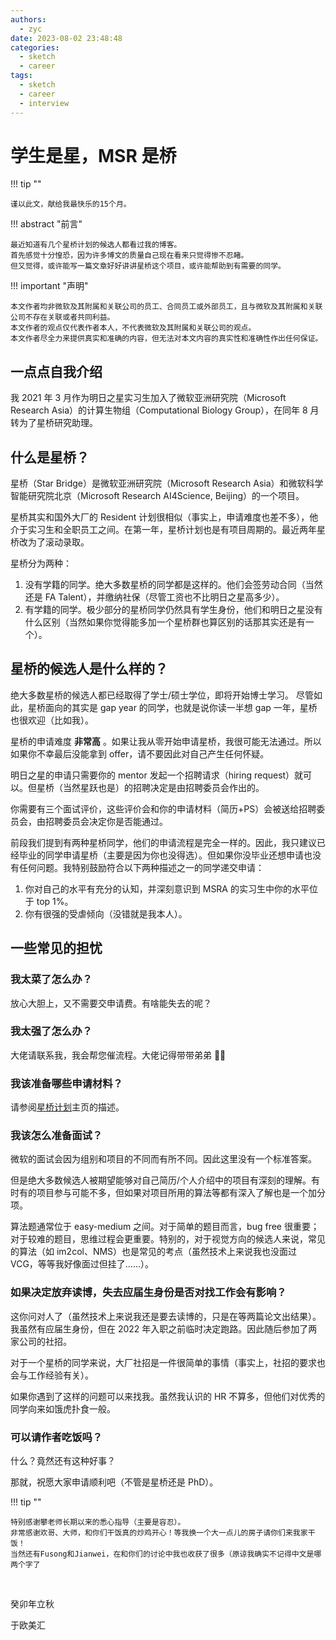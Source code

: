 ```yaml
---
authors:
  - zyc
date: 2023-08-02 23:48:48
categories:
  - sketch
  - career
tags:
  - sketch
  - career
  - interview
---
```


# 学生是星，MSR 是桥

!!! tip ""

    谨以此文，献给我最快乐的15个月。

!!! abstract "前言"

    最近知道有几个星桥计划的候选人都看过我的博客。
    首先感觉十分惶恐，因为许多博文的质量自己现在看来只觉得惨不忍睹。
    但又觉得，或许能写一篇文章好好讲讲星桥这个项目，或许能帮助到有需要的同学。

!!! important "声明"

    本文作者均非微软及其附属和关联公司的员工、合同员工或外部员工，且与微软及其附属和关联公司不存在关联或者共同利益。
    本文作者的观点仅代表作者本人，不代表微软及其附属和关联公司的观点。
    本文作者尽全力来提供真实和准确的内容，但无法对本文内容的真实性和准确性作出任何保证。

## 一点点自我介绍

我 2021 年 3 月作为明日之星实习生加入了微软亚洲研究院（Microsoft Research Asia）的计算生物组（Computational Biology Group），在同年 8 月转为了星桥研究助理。

## 什么是星桥？

星桥（Star Bridge）是微软亚洲研究院（Microsoft Research Asia）和微软科学智能研究院北京（Microsoft Research AI4Science, Beijing）的一个项目。

星桥其实和国外大厂的 Resident 计划很相似（事实上，申请难度也差不多），他介于实习生和全职员工之间。在第一年，星桥计划也是有项目周期的。最近两年星桥改为了滚动录取。

星桥分为两种：

1. 没有学籍的同学。绝大多数星桥的同学都是这样的。他们会签劳动合同（当然还是 FA Talent），并缴纳社保（尽管工资也不比明日之星高多少）。
2. 有学籍的同学。极少部分的星桥同学仍然具有学生身份，他们和明日之星没有什么区别（当然如果你觉得能多加一个星桥群也算区别的话那其实还是有一个）。

## 星桥的候选人是什么样的？

绝大多数星桥的候选人都已经取得了学士/硕士学位，即将开始博士学习。
尽管如此，星桥面向的其实是 gap year 的同学，也就是说你读一半想 gap 一年，星桥也很欢迎（比如我）。

星桥的申请难度 **非常高** 。如果让我从零开始申请星桥，我很可能无法通过。所以如果你不幸最后没能拿到 offer，请不要因此对自己产生任何怀疑。

明日之星的申请只需要你的 mentor 发起一个招聘请求（hiring request）就可以。但星桥（当然星跃也是）的招聘决定是由招聘委员会作出的。

你需要有三个面试评价，这些评价会和你的申请材料（简历+PS）会被送给招聘委员会，由招聘委员会决定你是否能通过。

前段我们提到有两种星桥同学，他们的申请流程是完全一样的。因此，我只建议已经毕业的同学申请星桥（主要是因为你也没得选）。但如果你没毕业还想申请也没有任何问题。我特别鼓励符合以下两种描述之一的同学递交申请：

1. 你对自己的水平有充分的认知，并深刻意识到 MSRA 的实习生中你的水平位于 top 1%。
2. 你有很强的受虐倾向（没错就是我本人）。

## 一些常见的担忧

### 我太菜了怎么办？

放心大胆上，又不需要交申请费。有啥能失去的呢？

### 我太强了怎么办？

大佬请联系我，我会帮您催流程。大佬记得带带弟弟 🥺🥺

### 我该准备哪些申请材料？

请参阅[星桥计划](https://www.msra.cn/zh-cn/connections/academic-programs/xingqiao)主页的描述。

### 我该怎么准备面试？

微软的面试会因为组别和项目的不同而有所不同。因此这里没有一个标准答案。

但是绝大多数候选人被期望能够对自己简历/个人介绍中的项目有深刻的理解。有时有的项目参与可能不多，但如果对项目所用的算法等都有深入了解也是一个加分项。

算法题通常位于 easy-medium 之间。对于简单的题目而言，bug free 很重要；对于较难的题目，思维过程会更重要。特别的，对于视觉方向的候选人来说，常见的算法（如 im2col、NMS）也是常见的考点（虽然技术上来说我也没面过 VCG，等等我好像面过但挂了……）。

### 如果决定放弃读博，失去应届生身份是否对找工作会有影响？

这你问对人了（虽然技术上来说我还是要去读博的，只是在等两篇论文出结果）。我虽然有应届生身份，但在 2022 年入职之前临时决定跑路。因此随后参加了两家公司的社招。

对于一个星桥的同学来说，大厂社招是一件很简单的事情（事实上，社招的要求也会与工作经验有关）。

如果你遇到了这样的问题可以来找我。虽然我认识的 HR 不算多，但他们对优秀的同学向来如饿虎扑食一般。

### 可以请作者吃饭吗？

什么？竟然还有这种好事？

那就，祝愿大家申请顺利吧（不管是星桥还是 PhD）。

!!! tip ""

    特别感谢攀老师长期以来的悉心指导（主要是容忍）。
    非常感谢欢哥、大师，和你们干饭真的炒鸡开心！等我换一个大一点儿的房子请你们来我家干饭！
    当然还有Fusong和Jianwei，在和你们的讨论中我也收获了很多（原谅我确实不记得中文是哪两个字了

</br>

癸卯年立秋

于欧美汇
